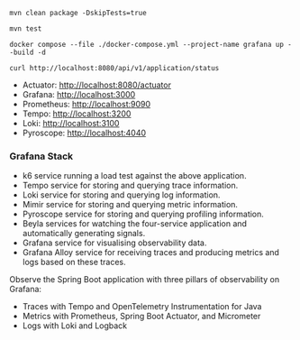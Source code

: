 ```shell
mvn clean package -DskipTests=true 
```

```shell
mvn test
```

```shell
docker compose --file ./docker-compose.yml --project-name grafana up --build -d
```

```shell
curl http://localhost:8080/api/v1/application/status
```
* Actuator: [http://localhost:8080/actuator](http://localhost:8080/actuator)
* Grafana: [http://localhost:3000](http://localhost:3000)
* Prometheus: [http://localhost:9090](http://localhost:9090)
* Tempo: [http://localhost:3200](http://localhost:3200)
* Loki: [http://localhost:3100](http://localhost:3100)
* Pyroscope: [http://localhost:4040](http://localhost:4040)


### Grafana Stack
* k6 service running a load test against the above application.
* Tempo service for storing and querying trace information.
* Loki service for storing and querying log information.
* Mimir service for storing and querying metric information.
* Pyroscope service for storing and querying profiling information.
* Beyla services for watching the four-service application and automatically generating signals.
* Grafana service for visualising observability data.
* Grafana Alloy service for receiving traces and producing metrics and logs based on these traces.

Observe the Spring Boot application with three pillars of observability on Grafana:

* Traces with Tempo and OpenTelemetry Instrumentation for Java
* Metrics with Prometheus, Spring Boot Actuator, and Micrometer
* Logs with Loki and Logback